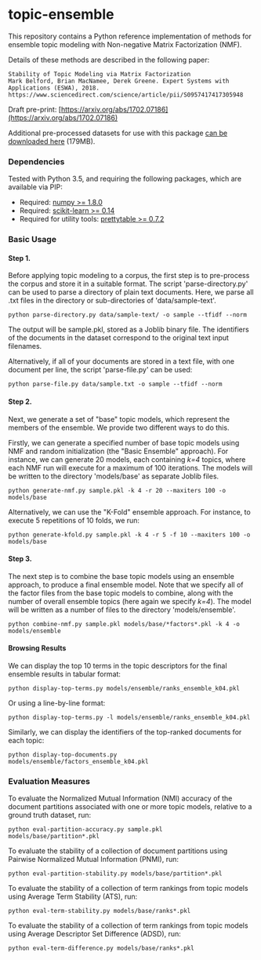 topic-ensemble
===============

This repository contains a Python reference implementation of methods for ensemble topic modeling with Non-negative Matrix Factorization (NMF).

Details of these methods are described in the following paper: 

	Stability of Topic Modeling via Matrix Factorization
	Mark Belford, Brian MacNamee, Derek Greene. Expert Systems with Applications (ESWA), 2018.
	https://www.sciencedirect.com/science/article/pii/S0957417417305948

Draft pre-print: [https://arxiv.org/abs/1702.07186](https://arxiv.org/abs/1702.07186)

Additional pre-processed datasets for use with this package [can be downloaded here](http://mlg.ucd.ie/files/datasets/stability-topic-datasets.zip) (179MB).

### Dependencies
Tested with Python 3.5, and requiring the following packages, which are available via PIP:

* Required: [numpy >= 1.8.0](http://www.numpy.org/)
* Required: [scikit-learn >= 0.14](http://scikit-learn.org/stable/)
* Required for utility tools: [prettytable >= 0.7.2](https://code.google.com/p/prettytable/)

### Basic Usage
#### Step 1. 
Before applying topic modeling to a corpus, the first step is to pre-process the corpus and store it in a suitable format. The script 'parse-directory.py' can be used to parse a directory of plain text documents. Here, we parse all .txt files in the directory or sub-directories of 'data/sample-text'. 

	python parse-directory.py data/sample-text/ -o sample --tfidf --norm

The output will be sample.pkl, stored as a Joblib binary file. The identifiers of the documents in the dataset correspond to the original text input filenames.

Alternatively, if all of your documents are stored in a text file, with one document per line, the script 'parse-file.py' can be used:

	python parse-file.py data/sample.txt -o sample --tfidf --norm

#### Step 2. 
Next, we generate a set of "base" topic models, which represent the members of the ensemble. We provide two different ways to do this.

Firstly, we can generate a specified number of base topic models using NMF and random initialization (the "Basic Ensemble" approach). For instance, we can generate 20 models, each containing *k=4* topics, where each NMF run will execute for a maximum of 100 iterations. The models will be written to the directory 'models/base' as separate Joblib files.
	
	python generate-nmf.py sample.pkl -k 4 -r 20 --maxiters 100 -o models/base

Alternatively, we can use the "K-Fold" ensemble approach. For instance, to execute 5 repetitions of 10 folds, we run: 

	python generate-kfold.py sample.pkl -k 4 -r 5 -f 10 --maxiters 100 -o models/base

#### Step 3. 
The next step is to combine the base topic models using an ensemble approach, to produce a final ensemble model. Note that we specify all of the factor files from the base topic models to combine, along with the number of overall ensemble topics (here again we specify *k=4*). The model will be written as a number of files to the directory 'models/ensemble'.

	python combine-nmf.py sample.pkl models/base/*factors*.pkl -k 4 -o models/ensemble

#### Browsing Results

We can display the top 10 terms in the topic descriptors for the final ensemble results in tabular format:

	python display-top-terms.py models/ensemble/ranks_ensemble_k04.pkl 

Or using a line-by-line format:

	python display-top-terms.py -l models/ensemble/ranks_ensemble_k04.pkl 

Similarly, we can display the identifiers of the top-ranked documents for each topic:

	python display-top-documents.py models/ensemble/factors_ensemble_k04.pkl 

### Evaluation Measures

To evaluate the Normalized Mutual Information (NMI) accuracy of the document partitions associated with one or more topic models, relative to a ground truth dataset, run:
	
	python eval-partition-accuracy.py sample.pkl models/base/partition*.pkl 

To evaluate the stability of a collection of document partitions using Pairwise Normalized Mutual Information (PNMI), run:

	python eval-partition-stability.py models/base/partition*.pkl 

To evaluate the stability of a collection of term rankings from topic models using Average Term Stability (ATS), run:

	python eval-term-stability.py models/base/ranks*.pkl 

To evaluate the stability of a collection of term rankings from topic models using Average Descriptor Set Difference (ADSD), run:

	python eval-term-difference.py models/base/ranks*.pkl
